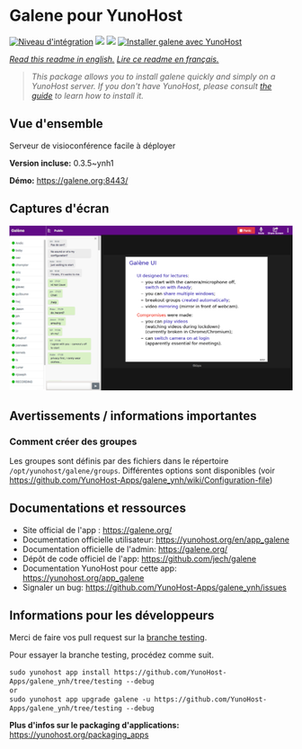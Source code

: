 # Galene pour YunoHost

[![Niveau d'intégration](https://dash.yunohost.org/integration/galene.svg)](https://dash.yunohost.org/appci/app/galene) ![](https://ci-apps.yunohost.org/ci/badges/galene.status.svg)  ![](https://ci-apps.yunohost.org/ci/badges/galene.maintain.svg)
[![Installer galene avec YunoHost](https://install-app.yunohost.org/install-with-yunohost.svg)](https://install-app.yunohost.org/?app=galene)

*[Read this readme in english.](./README.md)*
*[Lire ce readme en français.](./README_fr.md)*

> *This package allows you to install galene quickly and simply on a YunoHost server.
If you don't have YunoHost, please consult [the guide](https://yunohost.org/#/install) to learn how to install it.*

## Vue d'ensemble

Serveur de visioconférence facile à déployer

**Version incluse:** 0.3.5~ynh1

**Démo:** https://galene.org:8443/


## Captures d'écran


   ![](./doc/screenshots/screenshot.png)




## Avertissements / informations importantes

### Comment créer des groupes

Les groupes sont définis par des fichiers dans le répertoire `/opt/yunohost/galene/groups`. Différentes options sont disponibles (voir https://github.com/YunoHost-Apps/galene_ynh/wiki/Configuration-file)



## Documentations et ressources

* Site official de l'app : https://galene.org/
* Documentation officielle utilisateur: https://yunohost.org/en/app_galene
* Documentation officielle de l'admin: https://galene.org/
* Dépôt de code officiel de l'app:  https://github.com/jech/galene
* Documentation YunoHost pour cette app: https://yunohost.org/app_galene
* Signaler un bug: https://github.com/YunoHost-Apps/galene_ynh/issues

## Informations pour les développeurs

Merci de faire vos pull request sur la [branche testing](https://github.com/YunoHost-Apps/galene_ynh/tree/testing).

Pour essayer la branche testing, procédez comme suit.
```
sudo yunohost app install https://github.com/YunoHost-Apps/galene_ynh/tree/testing --debug
or
sudo yunohost app upgrade galene -u https://github.com/YunoHost-Apps/galene_ynh/tree/testing --debug
```

**Plus d'infos sur le packaging d'applications:** https://yunohost.org/packaging_apps